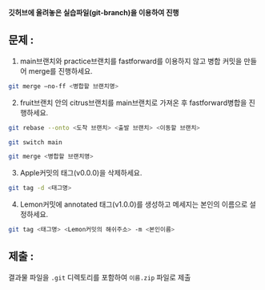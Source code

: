 **깃허브에 올려놓은 실습파일(git-branch)을 이용하여 진행**

## 문제 :
1. main브랜치와 practice브랜치를 fastforward를 이용하지 않고 병합 커밋을 만들어 merge를 진행하세요.
```bash
git merge —no-ff <병합할 브랜치명>
```

2. fruit브랜치 안의 citrus브랜치를 main브랜치로 가져온 후 fastforward병합을 진행하세요.

```bash
git rebase --onto <도착 브랜치> <출발 브랜치> <이동할 브랜치>
```
```bash
git switch main
```
```bash
git merge <병합할 브랜치명>
```
3. Apple커밋의 태그(v0.0.0)을 삭제하세요.
```bash
git tag -d <태그명>
```
4. Lemon커밋에 annotated 태그(v1.0.0)를 생성하고 메세지는 본인의 이름으로 설정하세요.
```bash
git tag <태그명> <Lemon커밋의 해쉬주소> -m <본인이름>
```

## 제출 :
결과물 파일을 `.git` 디렉토리를 포함하여 `이름.zip` 파일로 제출
